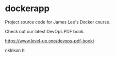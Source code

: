 # dockerapp
Project source code for James Lee's Docker course.

Check out our latest DevOps PDF book.

https://www.level-up.one/devops-pdf-book/

nklnkon
hi
